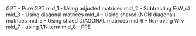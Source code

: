 GPT - Pure GPT
mid_1 - Using adjusted matrices
mid_2 - Subtracting E(W_c)
mid_3 - Using diagonal matrices
mid_4 - Using shared (NON diagonal) matrices
mid_5 - Using shaed DIAGONAL matrices
mid_6 - Removing W_v
mid_7 - using 1/N term
mid_8 - PPE